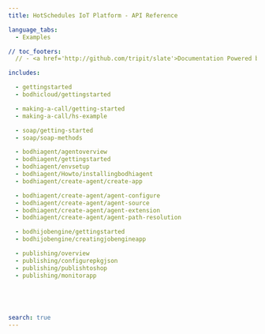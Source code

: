 ```yaml
---
title: HotSchedules IoT Platform - API Reference

language_tabs:
  - Examples

// toc_footers:
  // - <a href='http://github.com/tripit/slate'>Documentation Powered by Slate</a>

includes:

  - gettingstarted
  - bodhicloud/gettingstarted

  - making-a-call/getting-started
  - making-a-call/hs-example

  - soap/getting-started
  - soap/soap-methods

  - bodhiagent/agentoverview
  - bodhiagent/gettingstarted
  - bodhiagent/envsetup
  - bodhiagent/Howto/installingbodhiagent
  - bodhiagent/create-agent/create-app

  - bodhiagent/create-agent/agent-configure
  - bodhiagent/create-agent/agent-source
  - bodhiagent/create-agent/agent-extension
  - bodhiagent/create-agent/agent-path-resolution

  - bodhijobengine/gettingstarted
  - bodhijobengine/creatingjobengineapp

  - publishing/overview
  - publishing/configurepkgjson
  - publishing/publishtoshop
  - publishing/monitorapp
  




search: true
---
```

